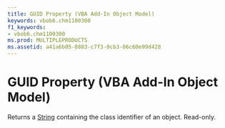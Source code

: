 ```yaml
---
title: GUID Property (VBA Add-In Object Model)
keywords: vbob6.chm1100300
f1_keywords:
- vbob6.chm1100300
ms.prod: MULTIPLEPRODUCTS
ms.assetid: a41a6b05-8883-c7f3-0cb3-06c60e99d428
---
```



# GUID Property (VBA Add-In Object Model)



Returns a [String](vbe-glossary.md) containing the class identifier of an object. Read-only.

